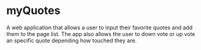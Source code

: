 # myQuotes
A web application that allows a user to input their favorite quotes and add them to the page list. The app also allows the user to down vote or up vote an specific quote depending how touched they are.
